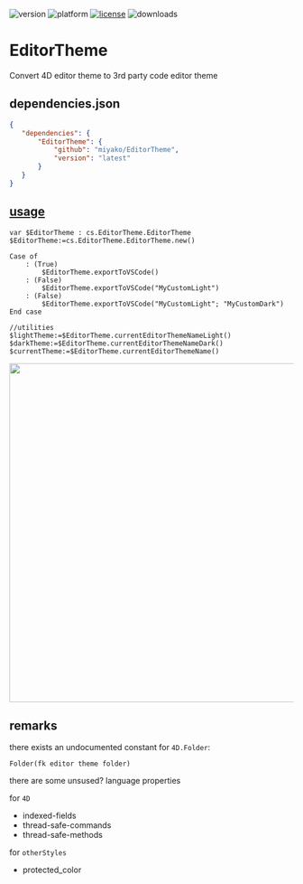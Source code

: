 ![version](https://img.shields.io/badge/version-20%2B-E23089)
![platform](https://img.shields.io/static/v1?label=platform&message=mac-intel%20|%20mac-arm%20|%20win-64&color=blue)
[![license](https://img.shields.io/github/license/miyako/EditorTheme)](LICENSE)
![downloads](https://img.shields.io/github/downloads/miyako/EditorTheme/total)

# EditorTheme
Convert 4D editor theme to 3rd party code editor theme

## dependencies.json

 ```json
{
	"dependencies": {
		"EditorTheme": {
			"github": "miyako/EditorTheme",
			"version": "latest"
		}
	}
}
```

## [usage](https://github.com/miyako/EditorTheme/blob/main/EditorTheme/Documentation/Classes/EditorTheme.md)

```4d
var $EditorTheme : cs.EditorTheme.EditorTheme
$EditorTheme:=cs.EditorTheme.EditorTheme.new()

Case of 
	: (True)
		$EditorTheme.exportToVSCode()
	: (False)
		$EditorTheme.exportToVSCode("MyCustomLight")
	: (False)
		$EditorTheme.exportToVSCode("MyCustomLight"; "MyCustomDark")
End case 

//utilities
$lightTheme:=$EditorTheme.currentEditorThemeNameLight()
$darkTheme:=$EditorTheme.currentEditorThemeNameDark()
$currentTheme:=$EditorTheme.currentEditorThemeName()
```

<img src="https://github.com/user-attachments/assets/080054f3-8e64-4f28-a479-fd87473ecaf0" width=600 height=auto />

## remarks

there exists an undocumented constant for `4D.Folder`: 

```4d
Folder(fk editor theme folder)
```

there are some unsused? language properties 

for `4D`

* indexed-fields
* thread-safe-commands
* thread-safe-methods

for `otherStyles`

* protected_color
